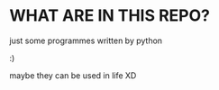 WHAT ARE IN THIS REPO?
==

just some programmes written by python

:)

maybe they can be used in life XD

